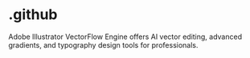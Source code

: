 # .github
Adobe Illustrator VectorFlow Engine offers AI vector editing, advanced gradients, and typography design tools for professionals.
